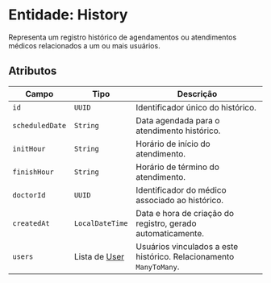 <h1>Entidade: History</h1>
<p>Representa um registro histórico de agendamentos ou atendimentos médicos relacionados a um ou mais usuários.</p>

<h2>Atributos</h2>
<table>
  <thead>
    <tr>
      <th>Campo</th>
      <th>Tipo</th>
      <th>Descrição</th>
    </tr>
  </thead>
  <tbody>
    <tr>
      <td><code>id</code></td>
      <td><code>UUID</code></td>
      <td>Identificador único do histórico.</td>
    </tr>
    <tr>
      <td><code>scheduledDate</code></td>
      <td><code>String</code></td>
      <td>Data agendada para o atendimento histórico.</td>
    </tr>
    <tr>
      <td><code>initHour</code></td>
      <td><code>String</code></td>
      <td>Horário de início do atendimento.</td>
    </tr>
    <tr>
      <td><code>finishHour</code></td>
      <td><code>String</code></td>
      <td>Horário de término do atendimento.</td>
    </tr>
    <tr>
      <td><code>doctorId</code></td>
      <td><code>UUID</code></td>
      <td>Identificador do médico associado ao histórico.</td>
    </tr>
    <tr>
      <td><code>createdAt</code></td>
      <td><code>LocalDateTime</code></td>
      <td>Data e hora de criação do registro, gerado automaticamente.</td>
    </tr>
    <tr>
      <td><code>users</code></td>
      <td>Lista de <a href="#User">User</a></td>
      <td>Usuários vinculados a este histórico. Relacionamento <code>ManyToMany</code>.</td>
    </tr>
  </tbody>
</table>
